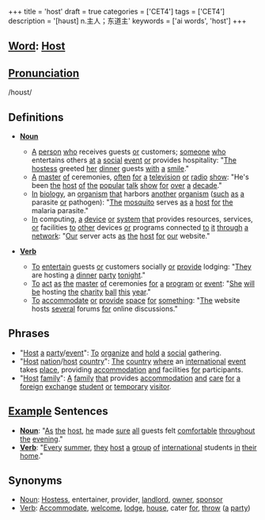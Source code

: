 +++
title = 'host'
draft = true
categories = ['CET4']
tags = ['CET4']
description = '[həust] n.主人；东道主'
keywords = ['ai words', 'host']
+++

## [Word](/en/post/word/): [Host](/en/post/host/)

## [Pronunciation](/en/post/pronunciation/)
/hoʊst/

## Definitions
- **[Noun](/en/post/noun/)**
  - [A](/en/post/a/) [person](/en/post/person/) [who](/en/post/who/) receives guests [or](/en/post/or/) customers; [someone](/en/post/someone/) [who](/en/post/who/) entertains others [at](/en/post/at/) [a](/en/post/a/) [social](/en/post/social/) [event](/en/post/event/) [or](/en/post/or/) provides hospitality: "[The](/en/post/the/) [hostess](/en/post/hostess/) greeted [her](/en/post/her/) [dinner](/en/post/dinner/) guests [with](/en/post/with/) [a](/en/post/a/) [smile](/en/post/smile/)."
  - [A](/en/post/a/) [master](/en/post/master/) [of](/en/post/of/) ceremonies, [often](/en/post/often/) [for](/en/post/for/) [a](/en/post/a/) [television](/en/post/television/) [or](/en/post/or/) [radio](/en/post/radio/) [show](/en/post/show/): "He's been [the](/en/post/the/) [host](/en/post/host/) [of](/en/post/of/) [the](/en/post/the/) [popular](/en/post/popular/) [talk](/en/post/talk/) [show](/en/post/show/) [for](/en/post/for/) [over](/en/post/over/) [a](/en/post/a/) [decade](/en/post/decade/)."
  - [In](/en/post/in/) [biology](/en/post/biology/), an [organism](/en/post/organism/) [that](/en/post/that/) harbors [another](/en/post/another/) [organism](/en/post/organism/) ([such](/en/post/such/) [as](/en/post/as/) [a](/en/post/a/) parasite [or](/en/post/or/) pathogen): "[The](/en/post/the/) [mosquito](/en/post/mosquito/) serves [as](/en/post/as/) [a](/en/post/a/) [host](/en/post/host/) [for](/en/post/for/) [the](/en/post/the/) malaria parasite."
  - [In](/en/post/in/) computing, [a](/en/post/a/) [device](/en/post/device/) [or](/en/post/or/) [system](/en/post/system/) [that](/en/post/that/) provides resources, services, [or](/en/post/or/) facilities [to](/en/post/to/) [other](/en/post/other/) devices [or](/en/post/or/) programs connected [to](/en/post/to/) [it](/en/post/it/) [through](/en/post/through/) [a](/en/post/a/) [network](/en/post/network/): "[Our](/en/post/our/) server acts [as](/en/post/as/) [the](/en/post/the/) [host](/en/post/host/) [for](/en/post/for/) [our](/en/post/our/) website."

- **[Verb](/en/post/verb/)**
  - [To](/en/post/to/) [entertain](/en/post/entertain/) guests [or](/en/post/or/) customers socially [or](/en/post/or/) [provide](/en/post/provide/) lodging: "[They](/en/post/they/) are hosting [a](/en/post/a/) [dinner](/en/post/dinner/) [party](/en/post/party/) [tonight](/en/post/tonight/)."
  - [To](/en/post/to/) [act](/en/post/act/) [as](/en/post/as/) [the](/en/post/the/) [master](/en/post/master/) [of](/en/post/of/) ceremonies [for](/en/post/for/) [a](/en/post/a/) [program](/en/post/program/) [or](/en/post/or/) [event](/en/post/event/): "[She](/en/post/she/) [will](/en/post/will/) [be](/en/post/be/) hosting [the](/en/post/the/) [charity](/en/post/charity/) [ball](/en/post/ball/) [this](/en/post/this/) [year](/en/post/year/)."
  - [To](/en/post/to/) [accommodate](/en/post/accommodate/) [or](/en/post/or/) [provide](/en/post/provide/) [space](/en/post/space/) [for](/en/post/for/) [something](/en/post/something/): "[The](/en/post/the/) website hosts [several](/en/post/several/) forums [for](/en/post/for/) online discussions."

## Phrases
- "[Host](/en/post/host/) [a](/en/post/a/) [party](/en/post/party/)/[event](/en/post/event/)": [To](/en/post/to/) [organize](/en/post/organize/) [and](/en/post/and/) [hold](/en/post/hold/) [a](/en/post/a/) [social](/en/post/social/) gathering.
- "[Host](/en/post/host/) [nation](/en/post/nation/)/[host](/en/post/host/) [country](/en/post/country/)": [The](/en/post/the/) [country](/en/post/country/) [where](/en/post/where/) an [international](/en/post/international/) [event](/en/post/event/) takes [place](/en/post/place/), providing [accommodation](/en/post/accommodation/) [and](/en/post/and/) facilities [for](/en/post/for/) participants.
- "[Host](/en/post/host/) [family](/en/post/family/)": [A](/en/post/a/) [family](/en/post/family/) [that](/en/post/that/) provides [accommodation](/en/post/accommodation/) [and](/en/post/and/) [care](/en/post/care/) [for](/en/post/for/) [a](/en/post/a/) [foreign](/en/post/foreign/) [exchange](/en/post/exchange/) [student](/en/post/student/) [or](/en/post/or/) [temporary](/en/post/temporary/) [visitor](/en/post/visitor/).

## [Example](/en/post/example/) Sentences
- **[Noun](/en/post/noun/)**: "[As](/en/post/as/) [the](/en/post/the/) [host](/en/post/host/), [he](/en/post/he/) made [sure](/en/post/sure/) [all](/en/post/all/) guests felt [comfortable](/en/post/comfortable/) [throughout](/en/post/throughout/) [the](/en/post/the/) [evening](/en/post/evening/)."
- **[Verb](/en/post/verb/)**: "[Every](/en/post/every/) [summer](/en/post/summer/), [they](/en/post/they/) [host](/en/post/host/) [a](/en/post/a/) [group](/en/post/group/) [of](/en/post/of/) [international](/en/post/international/) students [in](/en/post/in/) [their](/en/post/their/) [home](/en/post/home/)."

## Synonyms
- [Noun](/en/post/noun/): [Hostess](/en/post/hostess/), entertainer, provider, [landlord](/en/post/landlord/), [owner](/en/post/owner/), [sponsor](/en/post/sponsor/)
- [Verb](/en/post/verb/): [Accommodate](/en/post/accommodate/), [welcome](/en/post/welcome/), [lodge](/en/post/lodge/), [house](/en/post/house/), cater [for](/en/post/for/), [throw](/en/post/throw/) ([a](/en/post/a/) [party](/en/post/party/))
